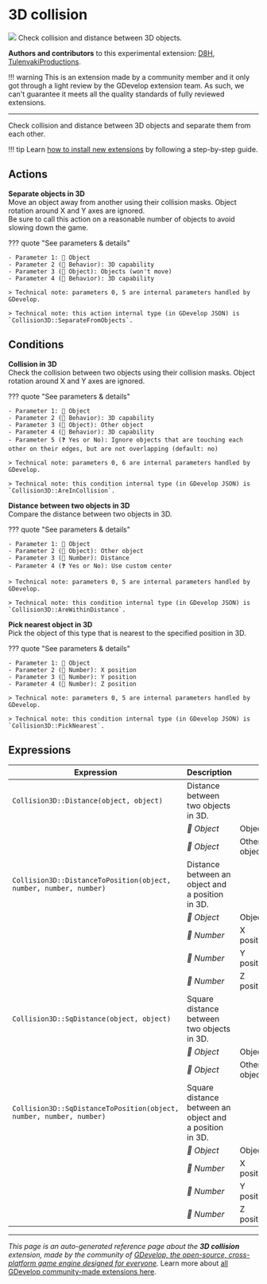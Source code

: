 # 3D collision

<img src="https://asset-resources.gdevelop.io/public-resources/Icons/7a5696a515bf40813692e118147568392a854f65f5b50750c9b9aaa967aba7df_vector-intersection.svg" class="extension-icon"></img>
Check collision and distance between 3D objects.

**Authors and contributors** to this experimental extension: [D8H](https://gd.games/D8H), [TulenvakiProductions](https://gd.games/TulenvakiProductions).

!!! warning
    This is an extension made by a community member and it only got through a
    light review by the GDevelop extension team. As such, we can't guarantee it
    meets all the quality standards of fully reviewed extensions.

---

Check collision and distance between 3D objects and separate them from each other.

!!! tip
    Learn [how to install new extensions](/gdevelop5/extensions/search) by following a step-by-step guide.

## Actions

**Separate objects in 3D**  
Move an object away from another using their collision masks. Object rotation around X and Y axes are ignored.  
Be sure to call this action on a reasonable number of objects to avoid slowing down the game.

??? quote "See parameters & details"

    - Parameter 1: 👾 Object
    - Parameter 2 (🧩 Behavior): 3D capability
    - Parameter 3 (👾 Object): Objects (won't move)
    - Parameter 4 (🧩 Behavior): 3D capability

    > Technical note: parameters 0, 5 are internal parameters handled by GDevelop.

    > Technical note: this action internal type (in GDevelop JSON) is `Collision3D::SeparateFromObjects`.

## Conditions

**Collision in 3D**  
Check the collision between two objects using their collision masks. Object rotation around X and Y axes are ignored.

??? quote "See parameters & details"

    - Parameter 1: 👾 Object
    - Parameter 2 (🧩 Behavior): 3D capability
    - Parameter 3 (👾 Object): Other object
    - Parameter 4 (🧩 Behavior): 3D capability
    - Parameter 5 (❓ Yes or No): Ignore objects that are touching each other on their edges, but are not overlapping (default: no)

    > Technical note: parameters 0, 6 are internal parameters handled by GDevelop.

    > Technical note: this condition internal type (in GDevelop JSON) is `Collision3D::AreInCollision`.

**Distance between two objects in 3D**  
Compare the distance between two objects in 3D.

??? quote "See parameters & details"

    - Parameter 1: 👾 Object
    - Parameter 2 (👾 Object): Other object
    - Parameter 3 (🔢 Number): Distance
    - Parameter 4 (❓ Yes or No): Use custom center

    > Technical note: parameters 0, 5 are internal parameters handled by GDevelop.

    > Technical note: this condition internal type (in GDevelop JSON) is `Collision3D::AreWithinDistance`.

**Pick nearest object in 3D**  
Pick the object of this type that is nearest to the specified position in 3D.

??? quote "See parameters & details"

    - Parameter 1: 👾 Object
    - Parameter 2 (🔢 Number): X position
    - Parameter 3 (🔢 Number): Y position
    - Parameter 4 (🔢 Number): Z position

    > Technical note: parameters 0, 5 are internal parameters handled by GDevelop.

    > Technical note: this condition internal type (in GDevelop JSON) is `Collision3D::PickNearest`.

## Expressions

| Expression | Description |  |
|-----|-----|-----|
| `Collision3D::Distance(object, object)` | Distance between two objects in 3D. ||
| | _👾 Object_ | Object |
| | _👾 Object_ | Other object |
| `Collision3D::DistanceToPosition(object, number, number, number)` | Distance between an object and a position in 3D. ||
| | _👾 Object_ | Object |
| | _🔢 Number_ | X position |
| | _🔢 Number_ | Y position |
| | _🔢 Number_ | Z position |
| `Collision3D::SqDistance(object, object)` | Square distance between two objects in 3D. ||
| | _👾 Object_ | Object |
| | _👾 Object_ | Other object |
| `Collision3D::SqDistanceToPosition(object, number, number, number)` | Square distance between an object and a position in 3D. ||
| | _👾 Object_ | Object |
| | _🔢 Number_ | X position |
| | _🔢 Number_ | Y position |
| | _🔢 Number_ | Z position |


---

*This page is an auto-generated reference page about the **3D collision** extension, made by the community of [GDevelop, the open-source, cross-platform game engine designed for everyone](https://gdevelop.io/).* Learn more about [all GDevelop community-made extensions here](/gdevelop5/extensions).